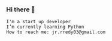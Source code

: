 ### Hi there 👋
    I'm a start up developer
    I’m currently learning Python
    How to reach me: jr.rredy03@gmail.com
    
<!--
**JoeRivs/JoeRivs** is a ✨ _special_ ✨ repository because its `README.md` (this file) appears on your GitHub profile.

Here are some ideas to get you started:

- 🔭 I’m currently working on ...
- 🌱 I’m currently learning ...
- 👯 I’m looking to collaborate on ...
- 🤔 I’m looking for help with ...
- 💬 Ask me about ...
- 📫 How to reach me: jr.rredy03@gmail.com
- 😄 Pronouns: ...
- ⚡ Fun fact: ...
-->
